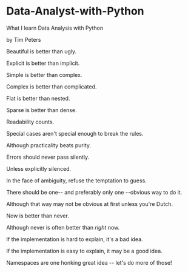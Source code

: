 # Data-Analyst-with-Python

What I learn Data Analysis with Python

<The Zen of Python>
    by Tim Peters
    

Beautiful is better than ugly.
    
Explicit is better than implicit.
    
Simple is better than complex.
    
Complex is better than complicated.
    
Flat is better than nested.
    
Sparse is better than dense.
    
Readability counts.
    
Special cases aren't special enough to break the rules.
    
Although practicality beats purity.
    
Errors should never pass silently.
    
Unless explicitly silenced.
    
In the face of ambiguity, refuse the temptation to guess.
    
There should be one-- and preferably only one --obvious way to do it.
    
Although that way may not be obvious at first unless you're Dutch.
    
Now is better than never.
    
Although never is often better than *right* now.
    
If the implementation is hard to explain, it's a bad idea.
    
If the implementation is easy to explain, it may be a good idea.
    
Namespaces are one honking great idea -- let's do more of those!
